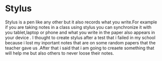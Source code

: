 # Stylus 
 Stylus is a pen like any other but it also records what you write.For example  if you are taking notes in a class using stylus you can synchronize it with you tablet,laptop or phone and what you write in the paper also appears in your device .
 I thought to create stylus after a test that i failed in my school because i lost my inportant notes that are on some random papers that the teacher gave us .After that i said that i am going to creaete something that will help me but also others to never 
 loose their notes.
